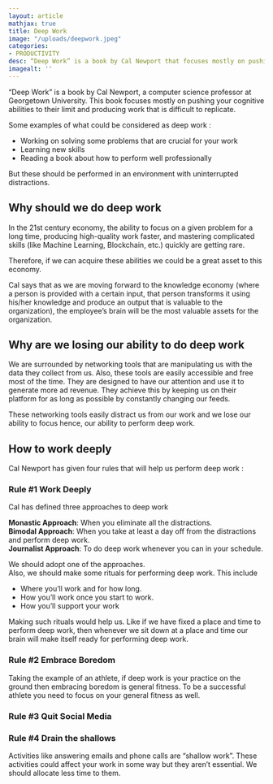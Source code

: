 ```yaml
---
layout: article
mathjax: true
title: Deep Work
image: "/uploads/deepwork.jpeg"
categories:
- PRODUCTIVITY
desc: “Deep Work” is a book by Cal Newport that focuses mostly on pushing your cognitive abilities to their limit and producing work that is difficult to replicate.  
imagealt: '' 
---
```

“Deep Work” is a book by Cal Newport, a computer science professor at Georgetown University. This book focuses mostly on pushing your cognitive abilities to their limit and producing work that is difficult to replicate. 

Some examples of what could be considered as deep work :
* Working on solving some problems that are crucial for your work
* Learning new skills
* Reading a book about how to perform well professionally  

But these should be performed in an environment with uninterrupted distractions.

## Why should we do deep work
In the 21st century economy, the ability to focus on a given problem for a long time, producing high-quality work faster, and mastering complicated skills (like Machine Learning, Blockchain, etc.) quickly are getting rare.  

Therefore, if we can acquire these abilities we could be a great asset to this economy.  

Cal says that as we are moving forward to the knowledge economy (where a person is provided with a certain input, that person transforms it using his/her knowledge and produce an output that is valuable to the organization), the employee’s brain will be the most valuable assets for the organization.  

## Why are we losing our ability to do deep work
We are surrounded by networking tools that are manipulating us with the data they collect from us. Also, these tools are easily accessible and free most of the time. They are designed to have our attention and use it to generate more ad revenue. They achieve this by keeping us on their platform for as long as possible by constantly changing our feeds.  

These networking tools easily distract us from our work and we lose our ability to focus hence, our ability to perform deep work.  

## How to work deeply
Cal Newport has given four rules that will help us perform deep work :  

### Rule #1 Work Deeply
Cal has defined three approaches to deep work  

**Monastic Approach**: When you eliminate all the distractions.  
**Bimodal Approach**: When you take at least a day off from the distractions and perform deep work.  
**Journalist Approach**: To do deep work whenever you can in your schedule. 

We should adopt one of the approaches.  
Also, we should make some rituals for performing deep work. This include

* Where you’ll work and for how long.
* How you’ll work once you start to work.
* How you’ll support your work

Making such rituals would help us. Like if we have fixed a place and time to perform deep work, then whenever we sit down at a place and time our brain will make itself ready for performing deep work. 

### Rule #2 Embrace Boredom
Taking the example of an athlete, if deep work is your practice on the ground then embracing boredom is general fitness. To be a successful athlete you need to focus on your general fitness as well.

### Rule #3 Quit Social Media

### Rule #4 Drain the shallows
Activities like answering emails and phone calls are “shallow work”. These activities could affect your work in some way but they aren’t essential. We should allocate less time to them.